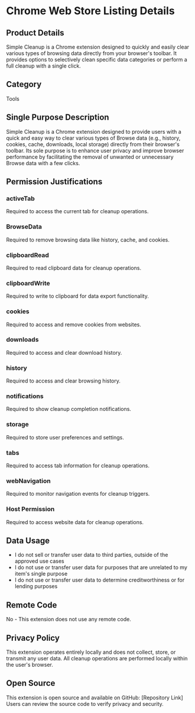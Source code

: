 # Chrome Web Store Listing Details

## Product Details

Simple Cleanup is a Chrome extension designed to quickly and easily clear various types of browsing data directly from your browser's toolbar. It provides options to selectively clean specific data categories or perform a full cleanup with a single click.

## Category

Tools

## Single Purpose Description

Simple Cleanup is a Chrome extension designed to provide users with a quick and easy way to clear various types of Browse data (e.g., history, cookies, cache, downloads, local storage) directly from their browser's toolbar. Its sole purpose is to enhance user privacy and improve browser performance by facilitating the removal of unwanted or unnecessary Browse data with a few clicks.

## Permission Justifications

### activeTab

Required to access the current tab for cleanup operations.

### BrowseData

Required to remove browsing data like history, cache, and cookies.

### clipboardRead

Required to read clipboard data for cleanup operations.

### clipboardWrite

Required to write to clipboard for data export functionality.

### cookies

Required to access and remove cookies from websites.

### downloads

Required to access and clear download history.

### history

Required to access and clear browsing history.

### notifications

Required to show cleanup completion notifications.

### storage

Required to store user preferences and settings.

### tabs

Required to access tab information for cleanup operations.

### webNavigation

Required to monitor navigation events for cleanup triggers.

### Host Permission

Required to access website data for cleanup operations.

## Data Usage

- I do not sell or transfer user data to third parties, outside of the approved use cases
- I do not use or transfer user data for purposes that are unrelated to my item's single purpose
- I do not use or transfer user data to determine creditworthiness or for lending purposes

## Remote Code

No - This extension does not use any remote code.

## Privacy Policy

This extension operates entirely locally and does not collect, store, or transmit any user data. All cleanup operations are performed locally within the user's browser.

## Open Source

This extension is open source and available on GitHub: [Repository Link]
Users can review the source code to verify privacy and security.
